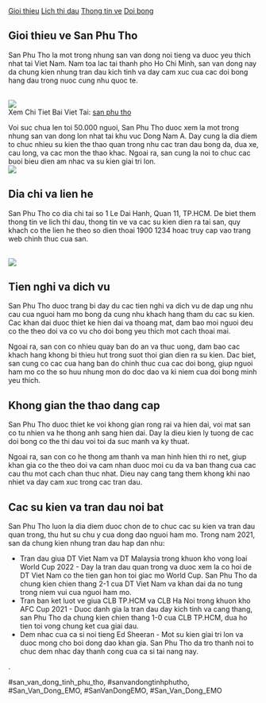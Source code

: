 <nav>
<a href="#">Gioi thieu</a>
<a href="#">Lich thi dau</a>
<a href="#">Thong tin ve</a>
<a href="#">Doi bong</a>
</nav><main>
<h2>Gioi thieu ve San Phu Tho</h2>
<p>San Phu Tho la mot trong nhung san van dong noi tieng va duoc yeu thich nhat tai Viet Nam. Nam toa lac tai thanh pho Ho Chi Minh, san van dong nay da chung kien nhung tran dau kich tinh va day cam xuc cua cac doi bong hang dau trong nuoc cung nhu quoc te.</p><br><img src="https://sanbongdepemo.com/wp-content/uploads/2024/12/san-van-dong-phu-tho.png"></br>
Xem Chi Tiet Bai Viet Tai: <a href="https://sanbongdepemo.com/san-van-dong-phu-tho/">san phu tho</a>
<p>Voi suc chua len toi 50.000 nguoi, San Phu Tho duoc xem la mot trong nhung san van dong lon nhat tai khu vuc Dong Nam A. Day cung la dia diem to chuc nhieu su kien the thao quan trong nhu cac tran dau bong da, dua xe, cau long, va cac mon the thao khac. Ngoai ra, san cung la noi to chuc cac buoi bieu dien am nhac va su kien giai tri lon.<br><img src="https://sanbongdepemo.com/wp-content/uploads/2024/12/san-van-dong-phu-tho.png"></br>
<section>
<div>
<h2>Dia chi va lien he</h2>
<p>San Phu Tho co dia chi tai so 1 Le Dai Hanh, Quan 11, TP.HCM. De biet them thong tin ve lich thi dau, thong tin ve va cac su kien dien ra tai san, quy khach co the lien he theo so dien thoai 1900 1234 hoac truy cap vao trang web chinh thuc cua san.</p><br><img src="https://sanbongdepemo.com/wp-content/uploads/2024/12/2.png"></br>

</div>
<div>
<h2>Tien nghi va dich vu</h2>
<p>San Phu Tho duoc trang bi day du cac tien nghi va dich vu de dap ung nhu cau cua nguoi ham mo bong da cung nhu khach hang tham du cac su kien. Cac khan dai duoc thiet ke hien dai va thoang mat, dam bao moi nguoi deu co the theo doi va co vu cho doi bong yeu thich mot cach thoai mai.
<p>Ngoai ra, san con co nhieu quay ban do an va thuc uong, dam bao cac khach hang khong bi thieu hut trong suot thoi gian dien ra su kien. Dac biet, san cung co cac cua hang ban do chinh thuc cua cac doi bong, giup nguoi ham mo co the so huu nhung mon do doc dao va ki niem cua doi bong minh yeu thich.</p>
</div>
<div>
<h2>Khong gian the thao dang cap</h2>
<p>San Phu Tho duoc thiet ke voi khong gian rong rai va hien dai, voi mat san co tu nhien va he thong anh sang hien dai. Day la dieu kien ly tuong de cac doi bong co the thi dau voi toi da suc manh va ky thuat.
<p>Ngoai ra, san con co he thong am thanh va man hinh hien thi ro net, giup khan gia co the theo doi va cam nhan duoc moi cu da va ban thang cua cac cau thu mot cach chan thuc nhat. Dieu nay cang tang them khong khi nao nhiet va day cam xuc trong cac tran dau.</p>
</div>
</section>
<h2>Cac su kien va tran dau noi bat</h2>
<p>San Phu Tho luon la dia diem duoc chon de to chuc cac su kien va tran dau quan trong, thu hut su chu y cua dong dao nguoi ham mo. Trong nam 2021, san da chung kien nhung tran dau hap dan nhu:</p>
<ul>
<li>Tran dau giua DT Viet Nam va DT Malaysia trong khuon kho vong loai World Cup 2022 - Day la tran dau quan trong va duoc xem la co hoi de DT Viet Nam co the tien gan hon toi giac mo World Cup. San Phu Tho da chung kien chien thang 2-1 cua DT Viet Nam va khan dai da no tung trong niem vui cua nguoi ham mo.</li>
<li>Tran ban ket luot ve giua CLB TP.HCM va CLB Ha Noi trong khuon kho AFC Cup 2021 - Duoc danh gia la tran dau day kich tinh va cang thang, san Phu Tho da chung kien chien thang 1-0 cua CLB TP.HCM, dua ho tien toi vong chung ket cua giai dau.</li>
<li>Dem nhac cua ca si noi tieng Ed Sheeran - Mot su kien giai tri lon va duoc mong cho boi dong dao khan gia. San Phu Tho da tro thanh noi to chuc dem nhac day thanh cong cua ca si tai nang nay.</li>
</ul>
</main><p>.</p>
#san_van_dong_tinh_phu_tho, #sanvandongtinhphutho, #San_Van_Dong_EMO, #SanVanDongEMO, #San_Van_Dong_EMO
